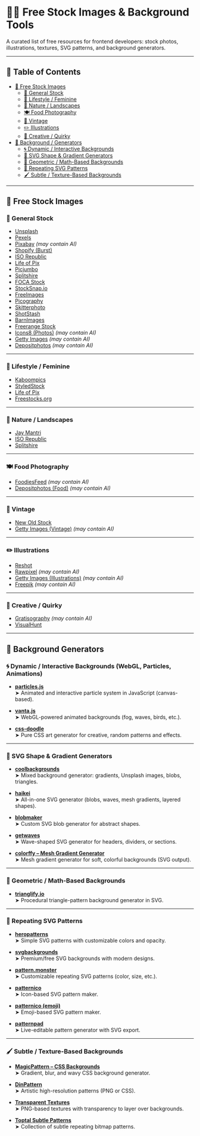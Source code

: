 # 📸✨ Free Stock Images & Background Tools

A curated list of free resources for frontend developers: stock photos, illustrations, textures, SVG patterns, and background generators.

---

## 🧭 Table of Contents

- [📸 Free Stock Images](#-free-stock-images)
  - [📂 General Stock](#-general-stock)
  - [👗 Lifestyle / Feminine](#-lifestyle--feminine)
  - [🌿 Nature / Landscapes](#-nature--landscapes)
  - [🍽️ Food Photography](#-food-photography)
  - [📼 Vintage](#-vintage)
  - [✏️ Illustrations](#-illustrations)
  - [🎨 Creative / Quirky](#-creative--quirky)
- [🌈 Background / Generators](#-background-generators)
  - [🌀 Dynamic / Interactive Backgrounds](#-dynamic--interactive-backgrounds-webgl-particles-animations)
  - [🎨 SVG Shape & Gradient Generators](#-svg-shape--gradient-generators)
  - [🧮 Geometric / Math-Based Backgrounds](#-geometric--math-based-backgrounds)
  - [🧩 Repeating SVG Patterns](#-repeating-svg-patterns)
  - [🖌️ Subtle / Texture-Based Backgrounds](#-subtle--texture-based-backgrounds)

---

## 📸 Free Stock Images

### 📂 General Stock
- [Unsplash](https://unsplash.com/)  
- [Pexels](https://www.pexels.com/)  
- [Pixabay](https://pixabay.com/) *(may contain AI)*  
- [Shopify (Burst)](https://www.shopify.com/stock-photos)  
- [ISO Republic](https://isorepublic.com/)  
- [Life of Pix](https://www.lifeofpix.com/)  
- [Picjumbo](https://picjumbo.com/)  
- [Splitshire](https://www.splitshire.com/)  
- [FOCA Stock](https://focastock.com/)  
- [StockSnap.io](https://stocksnap.io/)  
- [FreeImages](https://www.freeimages.com/)  
- [Picography](https://picography.co/)  
- [Skitterphoto](https://skitterphoto.com/)  
- [ShotStash](https://shotstash.com/)  
- [BarnImages](https://barnimages.com/)  
- [Freerange Stock](https://freerangestock.com/)  
- [Icons8 (Photos)](https://photos.icons8.com/) *(may contain AI)*  
- [Getty Images](https://www.gettyimages.fr/) *(may contain AI)*  
- [Depositphotos](https://depositphotos.com/) *(may contain AI)*

---

### 👗 Lifestyle / Feminine
- [Kaboompics](https://kaboompics.com/)  
- [StyledStock](https://styledstock.co/)  
- [Life of Pix](https://www.lifeofpix.com/)  
- [Freestocks.org](https://freestocks.org/)

---

### 🌿 Nature / Landscapes
- [Jay Mantri](https://jaymantri.com/)  
- [ISO Republic](https://isorepublic.com/)  
- [Splitshire](https://www.splitshire.com/)  

---

### 🍽️ Food Photography
- [FoodiesFeed](https://www.foodiesfeed.com/) *(may contain AI)*  
- [Depositphotos (Food)](https://depositphotos.com/fr/photos/culinaire.html) *(may contain AI)*

---

### 📼 Vintage
- [New Old Stock](https://nos.twnsnd.co/)  
- [Getty Images (Vintage)](https://www.gettyimages.fr/illustrations-cr%C3%A9atives/illustrations) *(may contain AI)*

---

### ✏️ Illustrations
- [Reshot](https://www.reshot.com/free-vector-illustrations)  
- [Rawpixel](https://www.rawpixel.com/free-images) *(may contain AI)*  
- [Getty Images (Illustrations)](https://www.gettyimages.fr/illustrations-cr%C3%A9atives/illustrations) *(may contain AI)*  
- [Freepik](https://www.freepik.com/) *(may contain AI)*

---

### 🎨 Creative / Quirky
- [Gratisography](https://gratisography.com/) *(may contain AI)*  
- [VisualHunt](https://visualhunt.com/)

---

## 🌈 Background Generators

### 🌀 Dynamic / Interactive Backgrounds (WebGL, Particles, Animations)
- [**particles.js**](https://vincentgarreau.com/particles.js/)  
  ➤ Animated and interactive particle system in JavaScript (canvas-based).

- [**vanta.js**](https://www.vantajs.com/)  
  ➤ WebGL-powered animated backgrounds (fog, waves, birds, etc.).

- [**css-doodle**](https://css-doodle.com/)  
  ➤ Pure CSS art generator for creative, random patterns and effects.

---

### 🎨 SVG Shape & Gradient Generators
- [**coolbackgrounds**](https://coolbackgrounds.io/)  
  ➤ Mixed background generator: gradients, Unsplash images, blobs, triangles.

- [**haikei**](https://haikei.app/)  
  ➤ All-in-one SVG generator (blobs, waves, mesh gradients, layered shapes).

- [**blobmaker**](https://www.blobmaker.app/)  
  ➤ Custom SVG blob generator for abstract shapes.

- [**getwaves**](https://getwaves.io/)  
  ➤ Wave-shaped SVG generator for headers, dividers, or sections.

- [**colorffy – Mesh Gradient Generator**](https://colorffy.com/mesh-gradient-generator)  
  ➤ Mesh gradient generator for soft, colorful backgrounds (SVG output).

---

### 🧮 Geometric / Math-Based Backgrounds
- [**trianglify.io**](https://trianglify.io/)  
  ➤ Procedural triangle-pattern background generator in SVG.

---

### 🧩 Repeating SVG Patterns
- [**heropatterns**](https://heropatterns.com/)  
  ➤ Simple SVG patterns with customizable colors and opacity.

- [**svgbackgrounds**](https://www.svgbackgrounds.com/)  
  ➤ Premium/free SVG backgrounds with modern designs.

- [**pattern.monster**](https://pattern.monster/)  
  ➤ Customizable repeating SVG patterns (color, size, etc.).

- [**patternico**](https://patternico.com/)  
  ➤ Icon-based SVG pattern maker.

- [**patternico (emoji)**](https://patternico.com/emoji/)  
  ➤ Emoji-based SVG pattern maker.

- [**patternpad**](https://patternpad.com/)  
  ➤ Live-editable pattern generator with SVG export.

---

### 🖌️ Subtle / Texture-Based Backgrounds
- [**MagicPattern – CSS Backgrounds**](https://www.magicpattern.design/tools/css-backgrounds)  
  ➤ Gradient, blur, and wavy CSS background generator.

- [**DinPattern**](https://dinpattern.com/)  
  ➤ Artistic high-resolution patterns (PNG or CSS).

- [**Transparent Textures**](https://www.transparenttextures.com/)  
  ➤ PNG-based textures with transparency to layer over backgrounds.

- [**Toptal Subtle Patterns**](https://www.toptal.com/designers/subtlepatterns/)  
  ➤ Collection of subtle repeating bitmap patterns.
